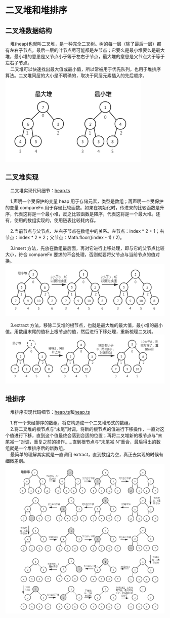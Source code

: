 # 二叉堆和堆排序

## 二叉堆数据结构

&nbsp;&nbsp;&nbsp;&nbsp;堆(heap)也就叫二叉堆，是一种完全二叉树。树的每一层（除了最后一层）都有左右子节点，最后一层的叶节点尽可能都是左节点；它要么是最小堆要么是最大堆，最小堆的意思是父节点小于等于左右子节点，最大堆的意思是父节点大于等于左右子节点。  
&nbsp;&nbsp;&nbsp;&nbsp;二叉堆可以快速找出最大值或最小值，所以常被用于优先队列，也用于堆排序算法。二叉堆同层的大小是不明确的，取决于同层元素插入的先后顺序。  
![heap1](./img/heap/heap1.png)

## 二叉堆实现

&nbsp;&nbsp;&nbsp;&nbsp;二叉堆实现代码细节：[heap.ts](https://gitee.com/liawnliu/datastructures_ts/blob/master/src/ts/data-structures/heap.ts)

&nbsp;&nbsp;&nbsp;&nbsp;1.声明一个受保护的变量 heap 用于存储元素，类型是数组；再声明一个受保护的变量 compareFn 用于存储比较函数。如果在初始化时，传进来的比较函数是升序，代表这将是一个最小堆，反之比较函数是降序，代表这将是一个最大堆。还有，使用的数组实现的，使用链表比较耗内存。

&nbsp;&nbsp;&nbsp;&nbsp;2.当前节点与父节点、左右子节点在数组中的关系。左节点：index \* 2 + 1；右节点：index \* 2 + 2；父节点：Math.floor((index - 1) / 2)。

&nbsp;&nbsp;&nbsp;&nbsp;3.insert 方法，先放在数组最后面，再对它进行上移处理，即与它的父节点比较大小，符合 compareFn 要求的不会处理，否则就要将父节点与当前节点的值对换。  
![heap2](./img/heap/heap2.png)

&nbsp;&nbsp;&nbsp;&nbsp;3.extract 方法，移除二叉堆的根节点，也就是最大堆的最大值，最小堆的最小值。用数组末尾的值补上根节点的值，然后进行下移处理，重新梳理二叉树。  
![heap3](./img/heap/heap3.png)

## 堆排序

&nbsp;&nbsp;&nbsp;&nbsp;堆排序实现代码细节：[heap.ts](https://gitee.com/liawnliu/datastructures_ts/blob/master/src/ts/data-structures/heap.ts)和[heap.ts](https://gitee.com/liawnliu/datastructures_ts/blob/master/src/ts/algorithms/sorting/heap-sort.ts)

&nbsp;&nbsp;&nbsp;&nbsp;1.有一个未经排序的数组，将它构造成一个二叉堆形式的数组。  
&nbsp;&nbsp;&nbsp;&nbsp;2.将二叉堆的根节点与“末尾”对调，将新的根节点的值进行下移操作，一直对这个值进行下移，直到这个值最终会落到合适的位置；再将二叉堆新的根节点与“末尾减一”对调，重复之前的操作......直到根节点与“末尾减 N”重合，最后得出的数组就是一个堆排序后的新数组。  
&nbsp;&nbsp;&nbsp;&nbsp;最简单的理解其实就是一直调用 extract，直到数组为空，真正去实现的时候有细微差别。  
![heap4](./img/heap/heap4.png)
